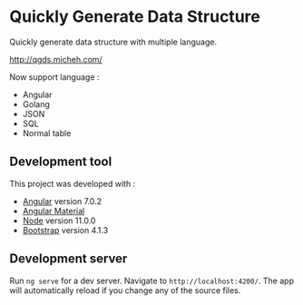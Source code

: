 # Quickly Generate Data Structure

Quickly generate data structure with multiple language. 

http://qgds.micheh.com/

Now support language : 

* Angular
* Golang
* JSON
* SQL
* Normal table

## Development tool

This project was developed with :

* [Angular](https://github.com/angular/angular) version 7.0.2
* [Angular Material](https://github.com/angular/material2) 
* [Node](https://github.com/nodejs/node) version 11.0.0
* [Bootstrap](https://github.com/twbs/bootstrap) version 4.1.3

## Development server

Run `ng serve` for a dev server. Navigate to `http://localhost:4200/`. The app will automatically reload if you change any of the source files.

